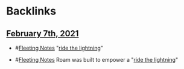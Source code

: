 
# Backlinks
## [February 7th, 2021](<February 7th, 2021.md>)
- #[Fleeting Notes](<Fleeting Notes.md>) "[ride the lightning](<ride the lightning.md>)"

- #[Fleeting Notes](<Fleeting Notes.md>) Roam was built to empower a "[ride the lightning](<ride the lightning.md>)"

